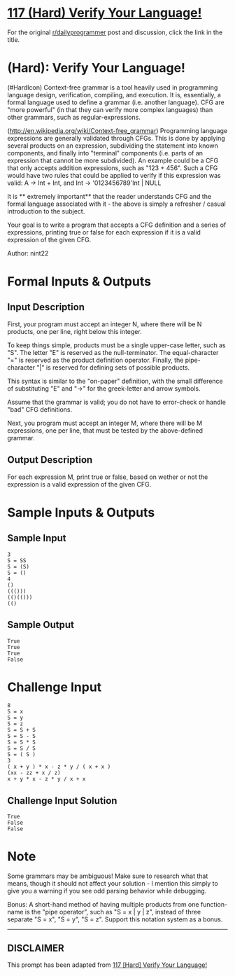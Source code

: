 # [117 (Hard) Verify Your Language!](https://www.reddit.com/r/dailyprogrammer/comments/16t2sx/011813_challenge_117_hard_verify_your_language/)

For the original [r/dailyprogrammer](https://www.reddit.com/r/dailyprogrammer/) post and discussion, click the link in the title.

#  (Hard): Verify Your Language!
(#HardIcon)
Context-free grammar is a tool heavily used in programming language design, verification, compiling, and execution. It is, essentially, a formal language used to define a grammar (i.e. another language). CFG are "more powerful" (in that they can verify more complex languages) than other grammars, such as regular-expressions.

(http://en.wikipedia.org/wiki/Context-free_grammar)
Programming language expressions are generally validated through CFGs. This is done by applying several products on an expression, subdividing the statement into known components, and finally into "terminal" components (i.e. parts of an expression that cannot be more subdivided). An example could be a CFG that only accepts addition expressions, such as "123 + 456". Such a CFG would have two rules that could be applied to verify if this expression was valid: A -> Int + Int, and Int -> '0123456789'Int | NULL

It is ** extremely important** that the reader understands CFG and the formal language associated with it - the above is simply a refresher / casual introduction to the subject.

Your goal is to write a program that accepts a CFG definition and a series of expressions, printing true or false for each expression if it is a valid expression of the given CFG.

Author: nint22

# Formal Inputs & Outputs
## Input Description
First, your program must accept an integer N, where there will be N products, one per line, right below this integer.

To keep things simple, products must be a single upper-case letter, such as "S". The letter "E" is reserved as the null-terminator. The equal-character "=" is reserved as the product definition operator. Finally, the pipe-character "|" is reserved for defining sets of possible products.

This syntax is similar to the "on-paper" definition, with the small difference of substituting "E" and "->" for the greek-letter and arrow symbols.

Assume that the grammar is valid; you do not have to error-check or handle "bad" CFG definitions.

Next, you program must accept an integer M, where there will be M expressions, one per line, that must be tested by the above-defined grammar.

## Output Description
For each expression M, print true or false, based on wether or not the expression is a valid expression of the given CFG.

# Sample Inputs & Outputs
## Sample Input

```
3
S = SS
S = (S)
S = ()
4
()
((()))
(()(()))
(()
```
## Sample Output

```
True
True
True
False
```
# Challenge Input

```
8
S = x
S = y
S = z
S = S + S
S = S - S
S = S * S
S = S / S
S = ( S )
3
( x + y ) * x - z * y / ( x + x )
(xx - zz + x / z)
x + y * x - z * y / x + x
```
## Challenge Input Solution

```
True
False
False
```
# Note
Some grammars may be ambiguous! Make sure to research what that means, though it should not affect your solution - I mention this simply to give you a warning if you see odd parsing behavior while debugging.

Bonus: A short-hand method of having multiple products from one function-name is the "pipe operator", such as "S = x | y | z", instead of three separate "S = x", "S = y", "S = z". Support this notation system as a bonus.


----
## **DISCLAIMER**
This prompt has been adapted from [117 [Hard] Verify Your Language!](https://www.reddit.com/r/dailyprogrammer/comments/16t2sx/011813_challenge_117_hard_verify_your_language/
)
